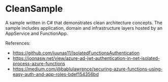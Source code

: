 # CleanSample
A sample written in C# that demonstrates clean architecture concepts.
The sample includes application, domain and infrastructure layers hosted by an AppService and FunctionApp.

References:
- https://github.com/juunas11/IsolatedFunctionsAuthentication
- https://joonasw.net/view/azure-ad-jwt-authentication-in-net-isolated-process-azure-functions
- https://medium.com/@bablulawrence/securing-azure-functions-using-easy-auth-and-app-roles-bdef154356bd
